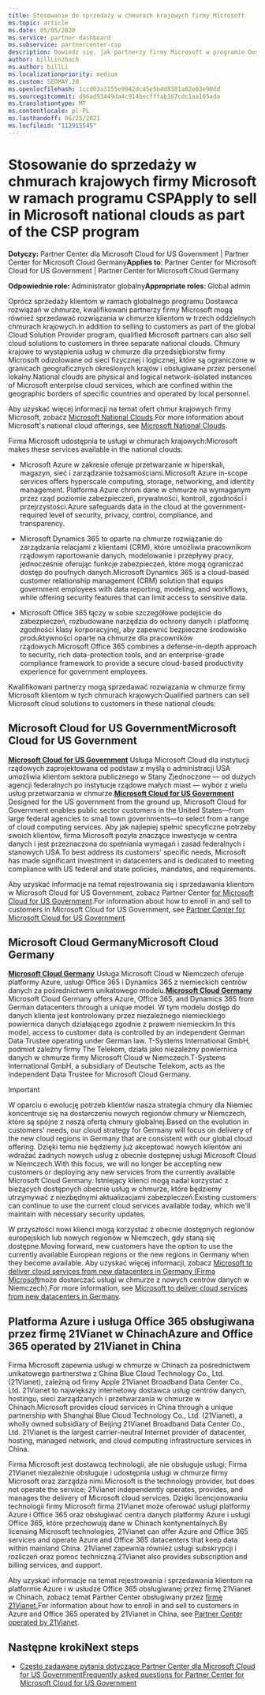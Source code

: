 ```yaml
---
title: Stosowanie do sprzedaży w chmurach krajowych firmy Microsoft
ms.topic: article
ms.date: 05/05/2020
ms.service: partner-dashboard
ms.subservice: partnercenter-csp
description: Dowiedz się, jak partnerzy firmy Microsoft w programie Dostawca rozwiązań w chmurze mogą sprzedawać klientom zarejestrowanym w obsługiwanych chmurach krajowych.
author: billLinzbach
ms.author: billLi
ms.localizationpriority: medium
ms.custom: SEOMAY.20
ms.openlocfilehash: 1ccd03a3155e9942dcd5e5b4d8381a62e03e90dd
ms.sourcegitcommit: d96ad93449da4c914becfffab167cdc1aa165ada
ms.translationtype: MT
ms.contentlocale: pl-PL
ms.lasthandoff: 06/25/2021
ms.locfileid: "112915545"
---
```

# <a name="apply-to-sell-in-microsoft-national-clouds-as-part-of-the-csp-program"></a><span data-ttu-id="fcc0a-103">Stosowanie do sprzedaży w chmurach krajowych firmy Microsoft w ramach programu CSP</span><span class="sxs-lookup"><span data-stu-id="fcc0a-103">Apply to sell in Microsoft national clouds as part of the CSP program</span></span>

<span data-ttu-id="fcc0a-104">**Dotyczy:** Partner Center dla Microsoft Cloud for US Government | Partner Center for Microsoft Cloud Germany</span><span class="sxs-lookup"><span data-stu-id="fcc0a-104">**Applies to**: Partner Center for Microsoft Cloud for US Government | Partner Center for Microsoft Cloud Germany</span></span>

<span data-ttu-id="fcc0a-105">**Odpowiednie role:** Administrator globalny</span><span class="sxs-lookup"><span data-stu-id="fcc0a-105">**Appropriate roles**: Global admin</span></span>

<span data-ttu-id="fcc0a-106">Oprócz sprzedaży klientom w ramach globalnego programu Dostawca rozwiązań w chmurze, kwalifikowani partnerzy firmy Microsoft mogą również sprzedawać rozwiązania w chmurze klientom w trzech oddzielnych chmurach krajowych.</span><span class="sxs-lookup"><span data-stu-id="fcc0a-106">In addition to selling to customers as part of the global Cloud Solution Provider program, qualified Microsoft partners can also sell cloud solutions to customers in three separate national clouds.</span></span> <span data-ttu-id="fcc0a-107">Chmury krajowe to wystąpienia usług w chmurze dla przedsiębiorstw firmy Microsoft odizolowane od sieci fizycznej i logicznej, które są ograniczone w granicach geograficznych określonych krajów i obsługiwane przez personel lokalny.</span><span class="sxs-lookup"><span data-stu-id="fcc0a-107">National clouds are physical and logical network-isolated instances of Microsoft enterprise cloud services, which are confined within the geographic borders of specific countries and operated by local personnel.</span></span>

<span data-ttu-id="fcc0a-108">Aby uzyskać więcej informacji na temat ofert chmur krajowych firmy Microsoft, zobacz [Microsoft National Clouds](https://www.microsoft.com/trustcenter/cloudservices/nationalcloud).</span><span class="sxs-lookup"><span data-stu-id="fcc0a-108">For more information about Microsoft's national cloud offerings, see [Microsoft National Clouds](https://www.microsoft.com/trustcenter/cloudservices/nationalcloud).</span></span>

<span data-ttu-id="fcc0a-109">Firma Microsoft udostępnia te usługi w chmurach krajowych:</span><span class="sxs-lookup"><span data-stu-id="fcc0a-109">Microsoft makes these services available in the national clouds:</span></span>

-   <span data-ttu-id="fcc0a-110">Microsoft Azure w zakresie oferuje przetwarzanie w hiperskali, magazyn, sieć i zarządzanie tożsamościami.</span><span class="sxs-lookup"><span data-stu-id="fcc0a-110">Microsoft Azure in-scope services offers hyperscale computing, storage, networking, and identity management.</span></span> <span data-ttu-id="fcc0a-111">Platforma Azure chroni dane w chmurze na wymaganym przez rząd poziomie zabezpieczeń, prywatności, kontroli, zgodności i przejrzystości.</span><span class="sxs-lookup"><span data-stu-id="fcc0a-111">Azure safeguards data in the cloud at the government-required level of security, privacy, control, compliance, and transparency.</span></span>

-   <span data-ttu-id="fcc0a-112">Microsoft Dynamics 365 to oparte na chmurze rozwiązanie do zarządzania relacjami z klientami (CRM), które umożliwia pracownikom rządowym raportowanie danych, modelowanie i przepływy pracy, jednocześnie oferując funkcje zabezpieczeń, które mogą ograniczać dostęp do poufnych danych.</span><span class="sxs-lookup"><span data-stu-id="fcc0a-112">Microsoft Dynamics 365 is a cloud-based customer relationship management (CRM) solution that equips government employees with data reporting, modeling, and workflows, while offering security features that can limit access to sensitive data.</span></span>

-   <span data-ttu-id="fcc0a-113">Microsoft Office 365 łączy w sobie szczegółowe podejście do zabezpieczeń, rozbudowane narzędzia do ochrony danych i platformę zgodności klasy korporacyjnej, aby zapewnić bezpieczne środowisko produktywności oparte na chmurze dla pracowników rządowych.</span><span class="sxs-lookup"><span data-stu-id="fcc0a-113">Microsoft Office 365 combines a defense-in-depth approach to security, rich data-protection tools, and an enterprise-grade compliance framework to provide a secure cloud-based productivity experience for government employees.</span></span>

<span data-ttu-id="fcc0a-114">Kwalifikowani partnerzy mogą sprzedawać rozwiązania w chmurze firmy Microsoft klientom w tych chmurach krajowych:</span><span class="sxs-lookup"><span data-stu-id="fcc0a-114">Qualified partners can sell Microsoft cloud solutions to customers in these national clouds:</span></span>

## <a name="microsoft-cloud-for-us-government"></a><span data-ttu-id="fcc0a-115">Microsoft Cloud for US Government</span><span class="sxs-lookup"><span data-stu-id="fcc0a-115">Microsoft Cloud for US Government</span></span>

<span data-ttu-id="fcc0a-116">[**Microsoft Cloud for US Government**](https://www.microsoft.com/trustcenter/cloudservices/nationalcloud#Microsoft_Cloud_for_US) Usługa Microsoft Cloud dla instytucji rządowych zaprojektowana od podstaw z myślą o administracji USA umożliwia klientom sektora publicznego w Stany Zjednoczone — od dużych agencji federalnych po instytucje rządowe małych miast — wybór z wielu usług przetwarzania w chmurze.</span><span class="sxs-lookup"><span data-stu-id="fcc0a-116">[**Microsoft Cloud for US Government**](https://www.microsoft.com/trustcenter/cloudservices/nationalcloud#Microsoft_Cloud_for_US) Designed for the US government from the ground up, Microsoft Cloud for Government enables public sector customers in the United States—from large federal agencies to small town governments—to select from a range of cloud computing services.</span></span> <span data-ttu-id="fcc0a-117">Aby jak najlepiej spełnić specyficzne potrzeby swoich klientów, firma Microsoft pozyła znaczące inwestycje w centra danych i jest przeznaczona do spełniania wymagań i zasad federalnych i stanowych USA.</span><span class="sxs-lookup"><span data-stu-id="fcc0a-117">To best address its customers' specific needs, Microsoft has made significant investment in datacenters and is dedicated to meeting compliance with US federal and state policies, mandates, and requirements.</span></span> 

<span data-ttu-id="fcc0a-118">Aby uzyskać informacje na temat rejestrowania się i sprzedawania klientom w Microsoft Cloud for US Government, zobacz Partner Center [for Microsoft Cloud for US Government](partner-center-for-microsoft-us-govt-cloud.md).</span><span class="sxs-lookup"><span data-stu-id="fcc0a-118">For information about how to enroll in and sell to customers in Microsoft Cloud for US Government, see [Partner Center for Microsoft Cloud for US Government](partner-center-for-microsoft-us-govt-cloud.md).</span></span>

## <a name="microsoft-cloud-germany"></a><span data-ttu-id="fcc0a-119">Microsoft Cloud Germany</span><span class="sxs-lookup"><span data-stu-id="fcc0a-119">Microsoft Cloud Germany</span></span>

<span data-ttu-id="fcc0a-120">[**Microsoft Cloud Germany**](https://www.microsoft.com/trustcenter/cloudservices/nationalcloud#Microsoft_Cloud_Germany) Usługa Microsoft Cloud w Niemczech oferuje platformy Azure, usługi Office 365 i Dynamics 365 z niemieckich centrów danych za pośrednictwem unikatowego modelu.</span><span class="sxs-lookup"><span data-stu-id="fcc0a-120">[**Microsoft Cloud Germany**](https://www.microsoft.com/trustcenter/cloudservices/nationalcloud#Microsoft_Cloud_Germany) Microsoft Cloud Germany offers Azure, Office 365, and Dynamics 365 from German datacenters through a unique model.</span></span> <span data-ttu-id="fcc0a-121">W tym modelu dostęp do danych klienta jest kontrolowany przez niezależnego niemieckiego powiernica danych działającego zgodnie z prawem niemieckim.</span><span class="sxs-lookup"><span data-stu-id="fcc0a-121">In this model, access to customer data is controlled by an independent German Data Trustee operating under German law.</span></span> <span data-ttu-id="fcc0a-122">T-Systems International GmbH, podmiot zależny firmy The Telekom, działa jako niezależny powiernica danych w chmurze firmy Microsoft Cloud w Niemczech.</span><span class="sxs-lookup"><span data-stu-id="fcc0a-122">T-Systems International GmbH, a subsidiary of Deutsche Telekom, acts as the independent Data Trustee for Microsoft Cloud Germany.</span></span>

> [!IMPORTANT]  
> <span data-ttu-id="fcc0a-123">W oparciu o ewolucję potrzeb klientów nasza strategia chmury dla Niemiec koncentruje się na dostarczeniu nowych regionów chmury w Niemczech, które są spójne z naszą ofertą chmury globalnej.</span><span class="sxs-lookup"><span data-stu-id="fcc0a-123">Based on the evolution in customers' needs, our cloud strategy for Germany will focus on delivery of the new cloud regions in Germany that are consistent with our global cloud offering.</span></span> <span data-ttu-id="fcc0a-124">Dzięki temu nie będziemy już akceptować nowych klientów ani wdrażać żadnych nowych usług z obecnie dostępnej usługi Microsoft Cloud w Niemczech.</span><span class="sxs-lookup"><span data-stu-id="fcc0a-124">With this focus, we will no longer be accepting new customers or deploying any new services from the currently available Microsoft Cloud Germany.</span></span> <span data-ttu-id="fcc0a-125">Istniejący klienci mogą nadal korzystać z bieżących dostępnych obecnie usług w chmurze, które będziemy utrzymywać z niezbędnymi aktualizacjami zabezpieczeń.</span><span class="sxs-lookup"><span data-stu-id="fcc0a-125">Existing customers can continue to use the current cloud services available today, which we'll maintain with necessary security updates.</span></span>
>  
> <span data-ttu-id="fcc0a-126">W przyszłości nowi klienci mogą korzystać z obecnie dostępnych regionów europejskich lub nowych regionów w Niemczech, gdy staną się dostępne.</span><span class="sxs-lookup"><span data-stu-id="fcc0a-126">Moving forward, new customers have the option to use the currently available European regions or the new regions in Germany when they become available.</span></span> <span data-ttu-id="fcc0a-127">Aby uzyskać więcej informacji, zobacz [Microsoft to deliver cloud services from new datacenters in Germany (Firma Microsoft](https://news.microsoft.com/europe/2018/08/31/microsoft-to-deliver-cloud-services-from-new-datacentres-in-germany-in-2019-to-meet-evolving-customer-needs/)może dostarczać usługi w chmurze z nowych centrów danych w Niemczech).</span><span class="sxs-lookup"><span data-stu-id="fcc0a-127">For more information, see [Microsoft to deliver cloud services from new datacenters in Germany](https://news.microsoft.com/europe/2018/08/31/microsoft-to-deliver-cloud-services-from-new-datacentres-in-germany-in-2019-to-meet-evolving-customer-needs/).</span></span>

    
## <a name="azure-and-office-365-operated-by-21vianet-in-china"></a><span data-ttu-id="fcc0a-128">Platforma Azure i usługa Office 365 obsługiwana przez firmę 21Vianet w Chinach</span><span class="sxs-lookup"><span data-stu-id="fcc0a-128">Azure and Office 365 operated by 21Vianet in China</span></span>

<span data-ttu-id="fcc0a-129">Firma Microsoft zapewnia usługi w chmurze w Chinach za pośrednictwem unikatowego partnerstwa z China Blue Cloud Technology Co., Ltd. (21Vianet), zależną od firmy Apple 21Vianet Broadband Data Center Co., Ltd. 21Vianet to największy internetowy dostawca usług centrów danych, hostingu, sieci zarządzanych i przetwarzania w chmurze w Chinach.</span><span class="sxs-lookup"><span data-stu-id="fcc0a-129">Microsoft provides cloud services in China through a unique partnership with Shanghai Blue Cloud Technology Co., Ltd. (21Vianet), a wholly owned subsidiary of Beijing 21Vianet Broadband Data Center Co., Ltd. 21Vianet is the largest carrier-neutral Internet provider of datacenter, hosting, managed network, and cloud computing infrastructure services in China.</span></span> 

<span data-ttu-id="fcc0a-130">Firma Microsoft jest dostawcą technologii, ale nie obsługuje usługi; Firma 21Vianet niezależnie obsługuje i udostępnia usługi w chmurze firmy Microsoft oraz zarządza nimi.</span><span class="sxs-lookup"><span data-stu-id="fcc0a-130">Microsoft is the technology provider, but does not operate the service; 21Vianet independently operates, provides, and manages the delivery of Microsoft cloud services.</span></span> <span data-ttu-id="fcc0a-131">Dzięki licencjonowaniu technologii firmy Microsoft firma 21Vianet może oferować usługi platformy Azure i Office 365 oraz obsługiwać centra danych platformy Azure i usługi Office 365, które przechowują dane w Chinach kontynentalnych.</span><span class="sxs-lookup"><span data-stu-id="fcc0a-131">By licensing Microsoft technologies, 21Vianet can offer Azure and Office 365 services and operate Azure and Office 365 datacenters that keep data within mainland China.</span></span> <span data-ttu-id="fcc0a-132">21Vianet zapewnia również usługi subskrypcji i rozliczeń oraz pomoc techniczną.</span><span class="sxs-lookup"><span data-stu-id="fcc0a-132">21Vianet also provides subscription and billing services, and support.</span></span>

<span data-ttu-id="fcc0a-133">Aby uzyskać informacje na temat rejestrowania i sprzedawania klientom na platformie Azure i w usłudze Office 365 obsługiwanej przez firmę 21Vianet w Chinach, zobacz temat Partner Center obsługiwany przez [firmę 21Vianet.](https://www.21vbluecloud.com/partner-china/welcome/)</span><span class="sxs-lookup"><span data-stu-id="fcc0a-133">For information about how to enroll in and sell to customers in Azure and Office 365 operated by 21Vianet in China, see [Partner Center operated by 21Vianet](https://www.21vbluecloud.com/partner-china/welcome/).</span></span>

## <a name="next-steps"></a><span data-ttu-id="fcc0a-134">Następne kroki</span><span class="sxs-lookup"><span data-stu-id="fcc0a-134">Next steps</span></span>

- [<span data-ttu-id="fcc0a-135">Często zadawane pytania dotyczące Partner Center dla Microsoft Cloud for US Government</span><span class="sxs-lookup"><span data-stu-id="fcc0a-135">Frequently asked questions for Partner Center for Microsoft Cloud for US Government</span></span>](faq-for-us-govt-cloud.yml)
